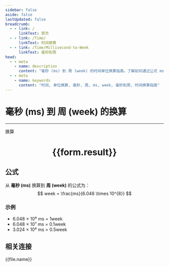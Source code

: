 ```yaml
---
sidebar: false
aside: false
lastUpdated: false
breadcrumb:
  - - link: /
      linkText: 首页
  - - link: /Time/
      linkText: 时间换算
  - - link: /Time/Millisecond-to-Week
      linkText: 毫秒到周
head:
  - - meta
    - name: description
      content: "毫秒 (ms) 到 周 (week) 的时间单位换算指南。了解如何通过公式 ms ÷ 604,800,000 换算为周。"
  - - meta
    - name: keywords
      content: "时间, 单位换算, 毫秒, 周, ms, week, 毫秒到周, 时间换算指南"
---
```

# 毫秒 (ms) 到 周 (week) 的换算

---
<script setup>
import { onMounted, reactive, inject, ref } from 'vue'
import { NButton,NForm ,NFormItem,NInput,NInputNumber,NSelect,NCard,useMessage,NGrid ,NGi  } from 'naive-ui'
import { defineClientComponent } from 'vitepress'
import { Time } from '../../files';

const convert = inject('convert')

const form = reactive({
  number: null,
  result: '',
})

const convertHandler = () => {
  if (form.number !== null && !isNaN(form.number)) {
    const convertedValue = parseFloat(form.number) / 604800000
    form.result = `${form.number}ms = ${convertedValue.toFixed(10)}week`
  } else {
    form.result = '请输入有效的数值。'
  }
}
</script>

<n-form size="large" :model="form">
  <n-form-item label="毫秒 (ms)">
    <n-input-number v-model:value="form.number" placeholder="输入毫秒" style="width: 100%" />
  </n-form-item>
  <n-form-item>
    <n-button type="primary" @click="convertHandler" block>换算</n-button>
  </n-form-item>
</n-form>

<n-card  embedded :bordered="false" hoverable>
  <div  style="text-align:center">
    <h1>{{form.result}}</h1>
  </div>
</n-card>

## 公式

从 **毫秒 (ms)** 换算到 **周 (week)** 的公式为：
$$ week = \frac{ms}{6.048 \times 10^{8}} $$

### 示例
- 6.048 × 10⁸ ms = 1week
- 6.048 × 10⁷ ms = 0.1week
- 3.024 × 10⁸ ms = 0.5week
## 相关连接
<n-grid x-gap="12" :cols="4">
  <n-gi v-for="(file, index) in Time" :key="index">
    <n-button
      text
      tag="a"
      :href="file.path"
      type="primary"
    >
      {{file.name}}
    </n-button>
  </n-gi>
</n-grid>